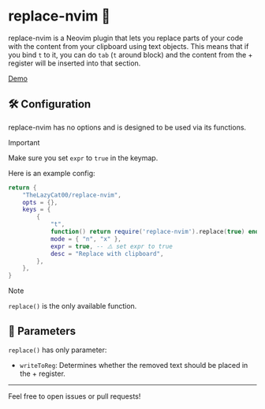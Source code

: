 # replace-nvim 📝

replace-nvim is a Neovim plugin that lets you replace parts of your code with the content from your clipboard using text objects. This means that if you bind `t` to it, you can do `tab` (`t` around block) and the content from the + register will be inserted into that section.

[Demo](https://github.com/user-attachments/assets/1bbfe47b-f7df-42cf-9850-e306a2f51c02)

## 🛠️ Configuration

replace-nvim has no options and is designed to be used via its functions.

> [!IMPORTANT]
> Make sure you set `expr` to `true` in the keymap.

Here is an example config:

```lua
return {
    "TheLazyCat00/replace-nvim",
    opts = {},
    keys = {
        {
            "t",
            function() return require('replace-nvim').replace(true) end,
            mode = { "n", "x" },
            expr = true, -- ⚠️ set expr to true
            desc = "Replace with clipboard",
        },
    },
}
```

> [!NOTE]
> `replace()` is the only available function.

## 🚧 Parameters

`replace()` has only parameter:

- `writeToReg`: Determines whether the removed text should be placed in the + register.

---
Feel free to open issues or pull requests!
